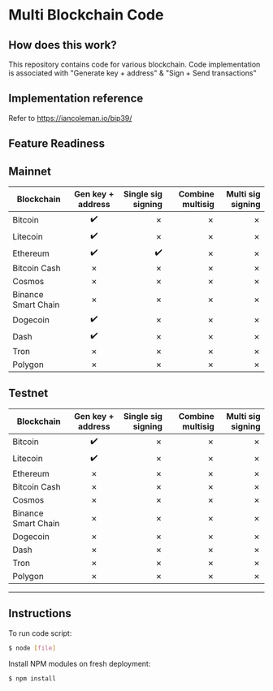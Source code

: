 Multi Blockchain Code
=====================================

<URL>

How does this work?
----------------

This repository contains code for various blockchain. Code implementation is associated with "Generate key + address" & "Sign + Send transactions"


Implementation reference
----------------

Refer to https://iancoleman.io/bip39/


Feature Readiness
----------------

## Mainnet

| Blockchain        | Gen key + address           | Single sig signing  | Combine multisig  | Multi sig signing  |
| ------------- |:-------------:| -----:|-----:|-----:|
| Bitcoin      | :heavy_check_mark: | &cross; | &cross; | &cross; |
| Litecoin     | :heavy_check_mark:      |   &cross; | &cross; | &cross; |
| Ethereum | :heavy_check_mark:      |    :heavy_check_mark: | &cross; | &cross; |
| Bitcoin Cash | &cross;      |    &cross; | &cross; | &cross; |
| Cosmos | &cross;      |    &cross; | &cross; | &cross; |
| Binance Smart Chain | &cross;      |    &cross; | &cross; | &cross; |
| Dogecoin | :heavy_check_mark:      |    &cross; | &cross; | &cross; |
| Dash | :heavy_check_mark:      |    &cross; | &cross; | &cross; |
| Tron | &cross;      |    &cross; | &cross; | &cross; |
| Polygon | &cross;      |    &cross; | &cross; | &cross; |

## Testnet

| Blockchain        | Gen key + address           | Single sig signing  | Combine multisig  | Multi sig signing  |
| ------------- |:-------------:| -----:|-----:|-----:|
| Bitcoin      | :heavy_check_mark: | &cross; | &cross; | &cross; |
| Litecoin     | :heavy_check_mark:      |   &cross; | &cross; | &cross; |
| Ethereum | &cross;      |    &cross; | &cross; | &cross; |
| Bitcoin Cash | &cross;      |    &cross; | &cross; | &cross; |
| Cosmos | &cross;      |    &cross; | &cross; | &cross; |
| Binance Smart Chain | &cross;      |    &cross; | &cross; | &cross; |
| Dogecoin | &cross;      |    &cross; | &cross; | &cross; |
| Dash | &cross;      |    &cross; | &cross; | &cross; |
| Tron | &cross;      |    &cross; | &cross; | &cross; |
| Polygon | &cross;      |    &cross; | &cross; | &cross; |


----------------


## Instructions

To run code script:

```bash
$ node [file]
```

Install NPM modules on fresh deployment:

```bash
$ npm install
```

